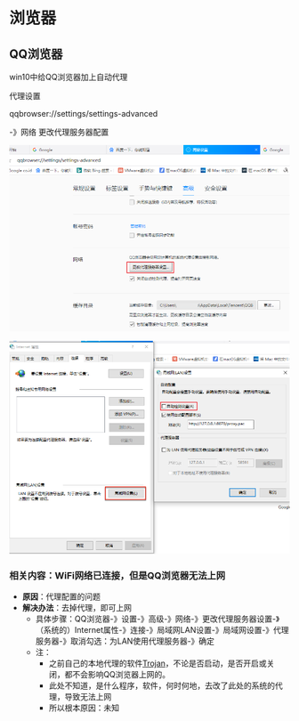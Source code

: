# 浏览器

## QQ浏览器

win10中给QQ浏览器加上自动代理

代理设置

qqbrowser://settings/settings-advanced

-》网络 更改代理服务器配置

![qqbrowser_settings_advanced_proxy](../../../assets/img/qqbrowser_settings_advanced_proxy.png)

![lan_config_use_proxy_uac](../../../assets/img/lan_config_use_proxy_uac.png)

### 相关内容：WiFi网络已连接，但是QQ浏览器无法上网

* **原因**：代理配置的问题
* **解决办法**：去掉代理，即可上网
  * 具体步骤：QQ浏览器-》设置-》高级-》网络-》更改代理服务器设置-》（系统的）Internet属性-》连接-》局域网LAN设置-》局域网设置-》代理服务器-》取消勾选：为LAN使用代理服务器-》确定
  * 注：
    * 之前自己的本地代理的软件[Trojan](https://book.crifan.com/books/scientific_network_summary/website/trojan/)，不论是否启动，是否开启或关闭，都不会影响QQ浏览器上网的。
    * 此处不知道，是什么程序，软件，何时何地，去改了此处的系统的代理，导致无法上网
    * 所以根本原因：未知
